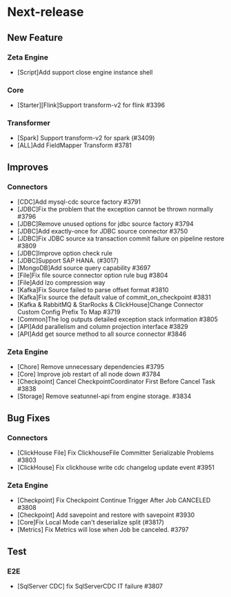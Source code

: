 # Next-release

## New Feature
### Zeta Engine
- [Script]Add support close engine instance shell
### Core
- [Starter][Flink]Support transform-v2 for flink #3396
### Transformer
- [Spark] Support transform-v2 for spark (#3409)
- [ALL]Add FieldMapper Transform #3781

## Improves
### Connectors
- [CDC]Add mysql-cdc source factory #3791
- [JDBC]Fix the problem that the exception cannot be thrown normally #3796
- [JDBC]Remove unused options for jdbc source factory #3794
- [JDBC]Add exactly-once for JDBC source connector #3750
- [JDBC]Fix JDBC source xa transaction commit failure on pipeline restore #3809
- [JDBC]Improve option check rule
- [JDBC]Support SAP HANA. (#3017)
- [MongoDB]Add source query capability #3697
- [File]Fix file source connector option rule bug #3804
- [File]Add lzo compression way
- [Kafka]Fix Source failed to parse offset format #3810
- [Kafka]Fix source the default value of commit_on_checkpoint #3831
- [Kafka & RabbitMQ & StarRocks & ClickHouse]Change Connector Custom Config Prefix To Map #3719
- [Common]The log outputs detailed exception stack information #3805
- [API]Add parallelism and column projection interface #3829
- [API]Add get source method to all source connector #3846
### Zeta Engine
- [Chore] Remove unnecessary dependencies #3795
- [Core] Improve job restart of all node down #3784
- [Checkpoint] Cancel CheckpointCoordinator First Before Cancel Task #3838
- [Storage] Remove seatunnel-api from engine storage. #3834

## Bug Fixes
### Connectors
- [ClickHouse File] Fix ClickhouseFile Committer Serializable Problems #3803
- [ClickHouse] Fix clickhouse write cdc changelog update event #3951

### Zeta Engine
- [Checkpoint] Fix Checkpoint Continue Trigger After Job CANCELED #3808
- [Checkpoint] Add savepoint and restore with savepoint #3930
- [Core]Fix Local Mode can't deserialize split (#3817)
- [Metrics] Fix Metrics will lose when Job be canceled. #3797


## Test
### E2E
- [SqlServer CDC] fix SqlServerCDC IT failure #3807


